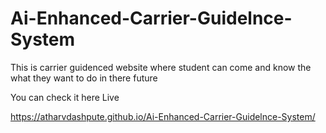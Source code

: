 # Ai-Enhanced-Carrier-Guidelnce-System
This is carrier guidenced website where student can come and know the what they want to do in there future

You can check it here Live 

https://atharvdashpute.github.io/Ai-Enhanced-Carrier-Guidelnce-System/
